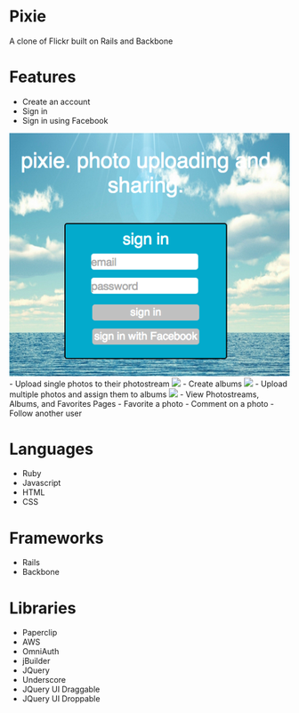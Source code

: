 # Pixie
A clone of Flickr built on Rails and Backbone

[pixie]: http://www.pix-ie.xyz

# Features

<!-- This is a Markdown checklist. Use it to keep track of your progress! -->

- Create an account
- Sign in
- Sign in using Facebook
<img src="./docs/images/sign-in.png"/>
- Upload single photos to their photostream
<img src="./docs/add-to-photostream.png"/>
- Create albums
<img src="./docs/new-album.png"/>
- Upload multiple photos and assign them to albums
<img src="./docs/upload-photos.png"/>
- View Photostreams, Albums, and Favorites Pages
- Favorite a photo
- Comment on a photo
- Follow another user

# Languages
- Ruby
- Javascript
- HTML
- CSS

# Frameworks
- Rails
- Backbone

# Libraries
- Paperclip
- AWS
- OmniAuth
- jBuilder
- JQuery
- Underscore
- JQuery UI Draggable
- JQuery UI Droppable
